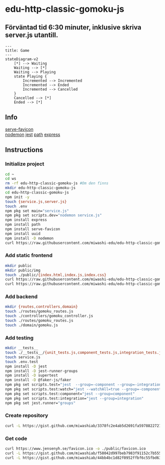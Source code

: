 # edu-http-classic-gomoku-js

## Förväntad tid 6:30 minuter, inklusive skriva server.js utantill.


```mermaid
---
title: Game
---
stateDiagram-v2
    [*] --> Waiting
    Waiting --> [*]
    Waiting --> Playing
    state Playing {
        Incremented --> Incremented
        Incremented --> Ended
        Incremented --> Cancelled
    }
    Cancelled --> [*]
    Ended --> [*]
```

## Info

[serve-favicon](https://expressjs.com/en/resources/middleware/serve-favicon.html)  
[nodemon](https://www.npmjs.com/package/nodemon)
[jest](https://www.npmjs.com/package/jest)
[path](https://www.npmjs.com/package/path)
[express](https://www.npmjs.com/package/express)

## Instructions

### Initialize project

```bash
cd ~
cd ws
rm -rf edu-http-classic-gomoku-js #Om den finns
mkdir edu-http-classic-gomoku-js
cd edu-http-classic-gomoku-js
npm init -y
touch {service.js,server.js}
touch .env
npm pkg set main="service.js"
npm pkg set scripts.dev="nodemon service.js"
npm install express
npm install path
npm install serve-favicon
npm install uuid
npm install -D nodemon 
curl https://raw.githubusercontent.com/miwashi-edu/edu-http-classic-gomoku-js/main/resources/favicon.ico -o ./public/favicon.ico
```

### Add static frontend

```bash
mkdir public
mkdir public/img
touch ./public/{index.html,index.js,index.css}
curl https://raw.githubusercontent.com/miwashi-edu/edu-http-classic-gomoku-js/main/resources/black.png -o ./public/img/black.png
curl https://raw.githubusercontent.com/miwashi-edu/edu-http-classic-gomoku-js/main/resources/white.png -o ./public/img/white.png
```

### Add backend

```bash
mkdir {routes,controllers,domain}
touch ./routes/gomoku_routes.js
touch ./controllers/gomoku_controller.js
touch ./routes/gomoku_routes.js
touch ./domain/gomoku.js
```

### Add testing

```bash
mkdir __tests__
touch ./__tests__/{unit_tests.js,component_tests.js,integration_tests.js}
touch service.js
touch .env.test
npm install -D jest
npm install -D jest-runner-groups
npm install -D supertest
npm install -D @faker-js/faker
npm pkg set scripts.test="jest  --group=-component --group=-integration"
npm pkg set scripts.test:watch="jest --watchAll=true --group=-component --group=-integration"
npm pkg set scripts.test:component="jest --group=component"
npm pkg set scripts.test:integration="jest --group=integration"
npm pkg set jest.runner="groups"
```
### Create repository

```bash
curl -L https://gist.github.com/miwashiab/3378fc2e4ab5d2691fa5978822721796/raw/.gitignore -o .gitignore
```

### Get code

```bash
curl https://www.jensenyh.se/favicon.ico -o ./public/favicon.ico
curl -L https://gist.github.com/miwashiab/f58042d997beb7983f91152c7b555529/raw/server.js -o server.js
curl -L https://gist.github.com/miwashiab/44bb4bc1d82f0952ffbf6c55fbd63ec8/raw/index.html -o  ./public/index.html
```
